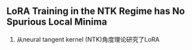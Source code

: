 ## LoRA Training in the NTK Regime has No Spurious Local Minima
1. 从neural tangent kernel (NTK)角度理论研究了LoRA
